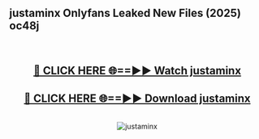 <h2>justaminx Onlyfans Leaked New Files (2025) oc48j</h2>
<br>
<div align="center">
<h2><a href="https://mediafiles.top/justaminx&ref=git" rel="nofollow">🔴 CLICK HERE 🌐==►► Watch justaminx</a></h2>
<h2><a href="https://mediafiles.top/justaminx&ref=git" rel="nofollow">🔴 CLICK HERE 🌐==►► Download justaminx</a></h2>
<br>
<a href="https://mediafiles.top/justaminx&ref=git" rel="nofollow" data-target="animated-image.originalLink"><img src="https://i.ibb.co.com/xMMVF88/686577567.gif" alt="justaminx" style="max-width: 100%; display: inline-block;" data-target="animated-image.originalImage"></a>
</div>
<br>
<br>